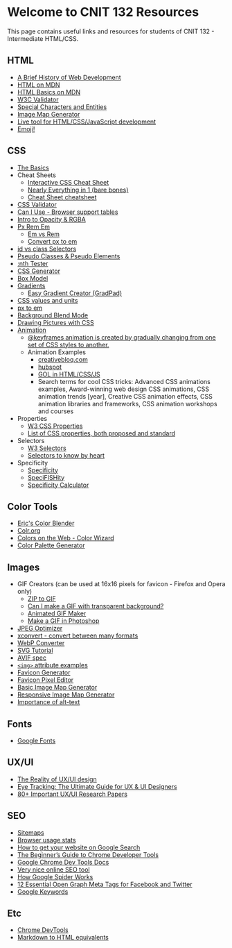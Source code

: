 # Welcome to CNIT 132 Resources

This page contains useful links and resources for students of CNIT 132 - Intermediate HTML/CSS.

## HTML

- [A Brief History of Web Development](https://www.techopedia.com/2/31579/networks/a-brief-history-of-web-development)
- [HTML on MDN](https://developer.mozilla.org/en-US/docs/Web/HTML)
- [HTML Basics on MDN](https://developer.mozilla.org/en-US/docs/Learn/Getting_started_with_the_web/HTML_basics)
- [W3C Validator](https://validator.w3.org/)
- [Special Characters and Entities](https://brajeshwar.github.io/entities/)
- [Image Map Generator](https://www.image-map.net/)
- [Live tool for HTML/CSS/JavaScript development](https://codepen.io/pen/)
- [Emoji!](https://www.w3schools.com/charsets/ref_emoji.asp)

## CSS

- [The Basics](https://www.codecademy.com/learn/learn-css/modules/syntax-and-selectors/cheatsheet)
- Cheat Sheets
  - [Interactive CSS Cheat Sheet](https://htmlcheatsheet.com/css/)
  - [Nearly Everything in 1 (bare bones)](https://cdn.hackr.io/uploads/posts/attachments/TeUJiXCqxMODaa1lrrKTgzwqCeDpYvNa1C8nHcCv.pdf)
  - [Cheat Sheet cheatsheet](https://www.rankred.com/css-cheat-sheets/)
- [CSS Validator](https://jigsaw.w3.org/css-validator/)
- [Can I Use - Browser support tables](https://caniuse.com/)
- [Intro to Opacity & RGBA](https://www.css3.info/introduction-opacity-rgba/)
- [Px Rem Em](https://www.w3schools.com/cssref/css_units.php)
  - [Em vs Rem](https://j.eremy.net/confused-about-rem-and-em/)
  - [Convert px to em](https://www.w3schools.com/TAGS/ref_pxtoemconversion.asp)
- [id vs class Selectors](https://www.youtube.com/watch?v=1h5StQJ8hww)
- [Pseudo Classes & Pseudo Elements](https://www.smashingmagazine.com/2016/05/an-ultimate-guide-to-css-pseudo-classes-and-pseudo-elements/)
- [:nth Tester](https://css-tricks.com/examples/nth-child-tester/)
- [CSS Generator](https://webcode.tools/css-generator)
- [Box Model](https://www.w3schools.com/Css/css_boxmodel.asp)
- [Gradients](https://www.w3schools.com/css/css3_gradients.asp)
  - [Easy Gradient Creator (GradPad)](http://ourownthing.co.uk/gradpad.html)
- [CSS values and units](https://developer.mozilla.org/en-US/docs/Learn/CSS/Building_blocks/Values_and_units)
- [px to em](https://webdev-il.blogspot.com/2011/03/how-to-convert-pixel-to-em-why-use-ems_31.html)
- [Background Blend Mode](https://css-tricks.com/almanac/properties/b/background-blend-mode/)
- [Drawing Pictures with CSS](https://css-tricks.com/drawing-images-with-css-gradients/)
- [Animation](https://www.w3schools.com/css/css3_animations.asp)
  - [@keyframes animation is created by gradually changing from one set of CSS styles to another.](https://www.w3schools.com/cssref/css3_pr_animation-keyframes.php)
  - Animation Examples
    - [creativebloq.com](https://www.creativebloq.com/inspiration/css-animation-examples)
    - [hubspot](https://blog.hubspot.com/website/css-animation-examples)
    - [GOL in HTML/CSS/JS](https://css-tricks.com/game-life/)
    - Search terms for cool CSS tricks: Advanced CSS animations examples, Award-winning web design CSS animations, CSS animation trends [year], Creative CSS animation effects, CSS animation libraries and frameworks, CSS animation workshops and courses
- Properties
  - [W3 CSS Properties](https://www.w3schools.com/cssref/)
  - [List of CSS properties, both proposed and standard](https://www.w3.org/Style/CSS/all-properties.en.html#colorkey)
- Selectors
  - [W3 Selectors](https://www.w3schools.com/cssref/css_selectors.php)
  - [Selectors to know by heart](https://webdesign.tutsplus.com/the-30-css-selectors-you-must-memorize--net-16048t)
- Specificity
  - [Specificity](https://developer.mozilla.org/en-US/docs/Web/CSS/Specificity)
  - [SpeciFISHity](https://specifishity.com/)
  - [Specificity Calculator](https://specificity.keegan.st/)

## Color Tools
- [Eric's Color Blender](http://meyerweb.com/eric/tools/color-blend)
- [Colr.org](http://www.colr.org/)
- [Colors on the Web - Color Wizard](http://www.colorsontheweb.com/Color-Tools/Color-Wizard)
- [Color Palette Generator](https://bighugelabs.com/colors.php)

## Images
- GIF Creators (can be used at 16x16 pixels for favicon - Firefox and Opera only)
  - [ZIP to GIF](https://huggingface.co/spaces/pyimagesearch/gif-creator)
  - [Can I make a GIF with transparent background?](https://ezgif.com/help/gif-transparency)
  - [Animated GIF Maker](https://ezgif.com/maker)
  - [Make a GIF in Photoshop](https://blog.hubspot.com/marketing/how-to-create-animated-gif-quick-tip-ht)
- [JPEG Optimizer](https://jpeg-optimizer.com/)
- [xconvert - convert between many formats](https://www.xconvert.com/)
- [WebP Converter](https://webp-converter.com/)
- [SVG Tutorial](https://www.w3schools.com/graphics/svg_intro.asp)
- [AVIF spec](https://aomediacodec.github.io/av1-avif/)
- [``<img>`` attribute examples](https://chat.openai.com/g/g-qgG3RXQCZ-fullstack-engineer-supporter/c/d13ad487-61d0-401c-bc0a-8e57217e247d)
- [Favicon Generator](https://favicon.io)
- [Favicon Pixel Editor](https://www.favicon.cc)
- [Basic Image Map Generator](https://www.image-map.net/)
- [Responsive Image Map Generator](https://zaneray.com/responsive-image-map/)
- [Importance of alt-text](https://axesslab.com/alt-texts/?utm_source=frontendfocus&utm_medium=email)

## Fonts
- [Google Fonts](https://fonts.google.com/)

## UX/UI
- [The Reality of UX/UI design](https://mldvv3mm4crd.i.optimole.com/w:768/h:478/q:mauto/f:best/https://uxlicious.com/wp-content/uploads/2023/02/Screenshot-2023-03-21-at-11.52.31-PM.png)
- [Eye Tracking: The Ultimate Guide for UX & UI Designers](https://www.cursorup.com/blog/eye-tracking)
- [80+ Important UX/UI Research Papers](https://www.mauronewmedia.com/blog/important-peer-reviewed-and-informally-published-recent-research-on-user-interface-design-and-user-experience-ux-design/)

## SEO
- [Sitemaps](https://www.xml-sitemaps.com/)
- [Browser usage stats](https://gs.statcounter.com/)
- [How to get your website on Google Search](https://www.google.com/webmasters/#?modal_active=none)
- [The Beginner’s Guide to Chrome Developer Tools](https://nira.com/chrome-developer-tools/)
- [Google Chrome Dev Tools Docs](https://developer.chrome.com/docs/devtools/)
- [Very nice online SEO tool](https://www.seoworks.com/)
- [How Google Spider Works](https://support.google.com/webmasters/answer/182072?hl=en)
- [12 Essential Open Graph Meta Tags for Facebook and Twitter](https://neilpatel.com/blog/open-graph-meta-tags/)
- [Google Keywords](https://adwords.google.com/select/KeywordToolExternal)

## Etc
- [Chrome DevTools](https://developer.chrome.com/docs/devtools)
- [Markdown to HTML equivalents](https://www.markdownguide.org/basic-syntax/)
